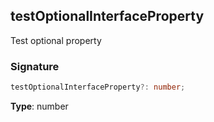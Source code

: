 ## testOptionalInterfaceProperty

Test optional property

<h3 id="testoptionalinterfaceproperty-signature">Signature</h3>

```typescript
testOptionalInterfaceProperty?: number;
```

**Type**: number
